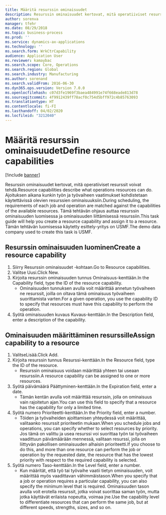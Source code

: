 ```yaml
---
title: Määritä resurssin ominaisuudet
description: Resurssin ominaisuudet kertovat, mitä operatiiviset resurssit voivat tehdä.
author: sorenva
manager: tfehr
ms.date: 08/29/2018
ms.topic: business-process
ms.prod: ''
ms.service: dynamics-ax-applications
ms.technology: ''
ms.search.form: WrkCtrCapability
audience: Application User
ms.reviewer: kamaybac
ms.search.scope: Core, Operations
ms.search.region: Global
ms.search.industry: Manufacturing
ms.author: sorenand
ms.search.validFrom: 2016-06-30
ms.dyn365.ops.version: Version 7.0.0
ms.openlocfilehash: c07d3fe1969f3baea484991e74f668eade813d78
ms.sourcegitcommit: 4f9912439ff78acf0c754d5bff972c4b85763093
ms.translationtype: HT
ms.contentlocale: fi-FI
ms.lasthandoff: 04/02/2020
ms.locfileid: "3212040"
---
```

# <a name="define-resource-capabilities"></a><span data-ttu-id="92ef9-103">Määritä resurssin ominaisuudet</span><span class="sxs-lookup"><span data-stu-id="92ef9-103">Define resource capabilities</span></span>

[!include [banner](../../includes/banner.md)]

<span data-ttu-id="92ef9-104">Resurssin ominaisuudet kertovat, mitä operatiiviset resurssit voivat tehdä.</span><span class="sxs-lookup"><span data-stu-id="92ef9-104">Resource capabilities describe what operations resources can do.</span></span> <span data-ttu-id="92ef9-105">Ajoituksen aikana kunkin työn ja työvaiheen vaatimukset kohdistetaan käytettävissä olevien resurssien ominaisuuksiin.</span><span class="sxs-lookup"><span data-stu-id="92ef9-105">During scheduling, the requirements of each job and operation are matched against the capabilities of the available resources.</span></span> <span data-ttu-id="92ef9-106">Tämä tehtävän ohjaus auttaa resurssin ominaisuuden luomisessa ja ominaisuuden liittämisessä resurssiin.</span><span class="sxs-lookup"><span data-stu-id="92ef9-106">This task guide will help you create a resource capability and assign it to a resource.</span></span> <span data-ttu-id="92ef9-107">Tämän tehtävän luomisessa käytetty esittely-yritys on USMF.</span><span class="sxs-lookup"><span data-stu-id="92ef9-107">The demo data company used to create this task is USMF.</span></span>


## <a name="create-a-resource-capability"></a><span data-ttu-id="92ef9-108">Resurssin ominaisuuden luominen</span><span class="sxs-lookup"><span data-stu-id="92ef9-108">Create a resource capability</span></span>
1. <span data-ttu-id="92ef9-109">Siirry Resurssin ominaisuudet -kohtaan.</span><span class="sxs-lookup"><span data-stu-id="92ef9-109">Go to Resource capabilities.</span></span>
2. <span data-ttu-id="92ef9-110">Valitse Uusi.</span><span class="sxs-lookup"><span data-stu-id="92ef9-110">Click New.</span></span>
3. <span data-ttu-id="92ef9-111">Kirjoita resurssin ominaisuuden tunnus Ominaisuus-kenttään.</span><span class="sxs-lookup"><span data-stu-id="92ef9-111">In the Capability field, type the ID of the resource capability.</span></span>
    * <span data-ttu-id="92ef9-112">Ominaisuuden tunnuksen avulla voit määrittää annetun työvaiheen ne resurssit, joilla on oltava tämä ominaisuus työvaiheen suorittamista varten.</span><span class="sxs-lookup"><span data-stu-id="92ef9-112">For a given operation, you use the capability ID to specify that resources must have this capability to perform the operation.</span></span>  
4. <span data-ttu-id="92ef9-113">Syötä ominaisuuden kuvaus Kuvaus-kenttään.</span><span class="sxs-lookup"><span data-stu-id="92ef9-113">In the Description field, enter a description of the capability.</span></span>

## <a name="assign-capability-to-a-resource"></a><span data-ttu-id="92ef9-114">Ominaisuuden määrittäminen resurssille</span><span class="sxs-lookup"><span data-stu-id="92ef9-114">Assign capability to a resource</span></span>
1. <span data-ttu-id="92ef9-115">ValitseLisää.</span><span class="sxs-lookup"><span data-stu-id="92ef9-115">Click Add.</span></span>
2. <span data-ttu-id="92ef9-116">Kirjoita resurssin tunnus Resurssi-kenttään.</span><span class="sxs-lookup"><span data-stu-id="92ef9-116">In the Resource field, type the ID of the resource.</span></span>
    * <span data-ttu-id="92ef9-117">Resurssin ominaisuus voidaan määrittää yhteen tai useaan resurssiin.</span><span class="sxs-lookup"><span data-stu-id="92ef9-117">A resource capability can be assigned to one or more resources.</span></span>  
3. <span data-ttu-id="92ef9-118">Syötä päivämäärä Päättyminen-kenttään.</span><span class="sxs-lookup"><span data-stu-id="92ef9-118">In the Expiration field, enter a date.</span></span>
    * <span data-ttu-id="92ef9-119">Tämän kentän avulla voit määrittää resurssin, jolla on ominaisuus vain rajoitetun ajan.</span><span class="sxs-lookup"><span data-stu-id="92ef9-119">You can use this field to specify that a resource has the capability for only a limited time.</span></span>  
4. <span data-ttu-id="92ef9-120">Syötä numero Prioriteetti-kenttään.</span><span class="sxs-lookup"><span data-stu-id="92ef9-120">In the Priority field, enter a number.</span></span>
    * <span data-ttu-id="92ef9-121">Töiden ja työvaiheiden ajoittamisen yhteydessä voit määrittää, valitaanko resurssit prioriteetin mukaan.</span><span class="sxs-lookup"><span data-stu-id="92ef9-121">When you schedule jobs and operations, you can specify whether to select resources by priority.</span></span> <span data-ttu-id="92ef9-122">Jos tämä on valittu ja usea resurssi voi suorittaa työn tai työvaiheen vaadittuun päivämäärään mennessä, valitaan resurssi, jolla on liittyvän pakollisen ominaisuuden alhaisin prioriteetti.</span><span class="sxs-lookup"><span data-stu-id="92ef9-122">If you choose to do this, and more than one resource can perform the job or operation by the requested date, the resource that has the lowest priority with respect to the required capability is selected.</span></span>  
5. <span data-ttu-id="92ef9-123">Syötä numero Taso-kenttään.</span><span class="sxs-lookup"><span data-stu-id="92ef9-123">In the Level field, enter a number.</span></span>
    * <span data-ttu-id="92ef9-124">Kun määrität, että työ tai työvaihe vaatii tietyn ominaisuuden, voit määrittää myös vaadittavan vähimmäistason.</span><span class="sxs-lookup"><span data-stu-id="92ef9-124">When you specify that a job or operation requires a particular capability, you can also specify the minimum level that is required.</span></span> <span data-ttu-id="92ef9-125">Ominaisuuden tason avulla voit erotella resurssit, jotka voivat suorittaa saman työn, mutta jotka käyttävät erilaista nopeutta, voimaa jne.</span><span class="sxs-lookup"><span data-stu-id="92ef9-125">Use the capability level to differentiate resources that can perform the same job, but at different speeds, strengths, sizes, and so on.</span></span>  

